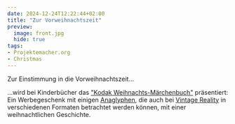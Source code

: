 ```yaml
---
date: 2024-12-24T12:22:44+02:00
title: "Zur Vorweihnachtszeit"
preview:
  image: front.jpg
  hide: true
tags:
- Projektemacher.org
- Christmas
---
```


Zur Einstimmung in die Vorweihnachtszeit...
<!--more-->

...wird bei Kinderbücher das ["Kodak Weihnachts-Märchenbuch"](https://xn--kinderbcher-zhb.projektemacher.org/post/weihnachts-maerchenbuch) präsentiert: Ein Werbegeschenk mit einigen [Anaglyphen](https://de.wikipedia.org/wiki/Anaglyph_3D), die auch bei [Vintage Reality](https://vintagereality.projektemacher.org/post/weihnachts-maerchenbuch) in verschiedenen Formaten betrachtet werden können, mit einer weihnachtlichen Geschichte.

